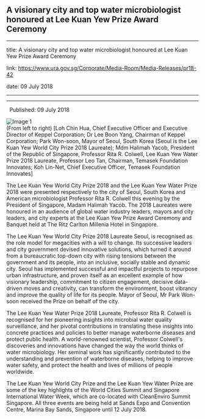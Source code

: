 ## A visionary city and top water microbiologist honoured at Lee Kuan Yew Prize Award Ceremony
---
title: A visionary city and top water microbiologist honoured at Lee Kuan Yew Prize Award Ceremony

link: https://www.ura.gov.sg/Corporate/Media-Room/Media-Releases/pr18-42

date: 09 July 2018

---

-------------------------------------------------------------------------------------------

  Published: 09 July 2018

![Image 1](https://www.ura.gov.sg/-/media/Corporate/Media-Room/2018/Jul/pr18-42a.png?h=300&w=450)  
(From left to right) \[Loh Chin Hua, Chief Executive Officer and Executive Director of Keppel Corporation; Dr Lee Boon Yang, Chairman of Keppel Corporation; Park Won-soon, Mayor of Seoul, South Korea (Seoul is the Lee Kuan Yew World City Prize 2018 Laureate); Mdm Halimah Yacob, President of the Republic of Singapore, Professor Rita R. Colwell, Lee Kuan Yew Water Prize 2018 Laureate, Professor Leo Tan, Chairman, Temasek Foundation Innovates; Koh Lin-Net, Chief Executive Officer, Temasek Foundation Innovates\]

The Lee Kuan Yew World City Prize 2018 and the Lee Kuan Yew Water Prize 2018 were presented respectively to the city of Seoul, South Korea and American microbiologist Professor Rita R. Colwell this evening by the President of Singapore, Madam Halimah Yacob. The 2018 Laureates were honoured in an audience of global water industry leaders, mayors and city leaders, and city experts at the Lee Kuan Yew Prize Award Ceremony and Banquet held at The Ritz Carlton Millenia Hotel in Singapore.

The Lee Kuan Yew World City Prize 2018 Laureate Seoul, is recognised as the role model for megacities with a will to change. Its successive leaders and city government devised innovative solutions, which turned it around from a bureaucratic top-down city with rising tensions between the government and its people, into an inclusive, socially stable and dynamic city. Seoul has implemented successful and impactful projects to repurpose urban infrastructure, and proven itself as an excellent example of how visionary leadership, commitment to citizen engagement, decisive data-driven moves and creativity, can transform the environment, boost vibrancy and improve the quality of life for its people. Mayor of Seoul, Mr Park Won-soon received the Prize on behalf of the city.

The Lee Kuan Yew Water Prize 2018 Laureate, Professor Rita R. Colwell is recognised for her pioneering insights into microbial water quality surveillance, and her pivotal contributions in translating these insights into concrete practices and policies to better manage waterborne diseases and protect public health. A world-renowned scientist, Professor Colwell's discoveries and innovations have changed the way the world thinks of water microbiology. Her seminal work has significantly contributed to the understanding and prevention of waterborne diseases, helping to improve water safety, and protect the health and lives of millions of people worldwide.

The Lee Kuan Yew World City Prize and the Lee Kuan Yew Water Prize are some of the key highlights of the World Cities Summit and Singapore International Water Week, which are co-located with CleanEnviro Summit Singapore. All three events are being held at Sands Expo and Convention Centre, Marina Bay Sands, Singapore until 12 July 2018.